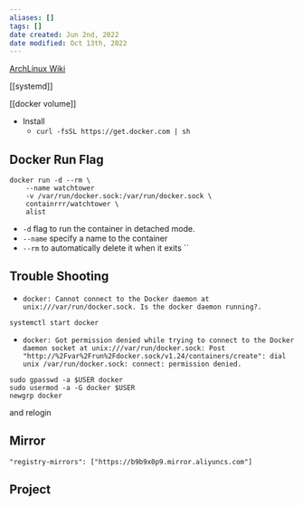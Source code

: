 ```yaml
---
aliases: []
tags: [] 
date created: Jun 2nd, 2022
date modified: Oct 13th, 2022
---
```

[ArchLinux Wiki](https://wiki.archlinux.org/title/docker#Installation)  

[[systemd]]

[[docker volume]]  

- Install 
	- `curl -fsSL https://get.docker.com | sh`
## Docker Run Flag
```
docker run -d --rm \
	--name watchtower
	-v /var/run/docker.sock:/var/run/docker.sock \
	containrrr/watchtower \
	alist
```
- `-d` flag to run the container in detached mode. 
- `--name` specify a name to the container
-  `--rm` to automatically delete it when it exits
``

## Trouble Shooting
- `docker: Cannot connect to the Docker daemon at unix:///var/run/docker.sock. Is the docker daemon running?.`

```
systemctl start docker
```

- `docker: Got permission denied while trying to connect to the Docker daemon socket at unix:///var/run/docker.sock: Post "http://%2Fvar%2Frun%2Fdocker.sock/v1.24/containers/create": dial unix /var/run/docker.sock: connect: permission denied.`

```
sudo gpasswd -a $USER docker
sudo usermod -a -G docker $USER
newgrp docker
```

and relogin

## Mirror
`"registry-mirrors": ["https://b9b9x0p9.mirror.aliyuncs.com"]`

## Project
```

```